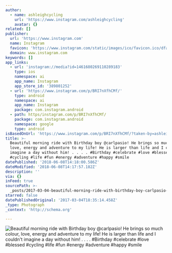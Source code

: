 ```yaml
---
author:
  - name: ashleighcycling
    url: 'https://www.instagram.com/ashleighcycling'
    avatar: {}
related: []
publisher:
  url: 'https://www.instagram.com'
  name: Instagram
  favicon: 'https://www.instagram.com/static/images/ico/favicon.ico/dfa85bb1fd63.ico'
  domain: www.instagram.com
keywords: []
app_links:
  - url: 'instagram://media?id=1461680269110289183'
    type: ios
    namespace: ai
    app_name: Instagram
    app_store_id: '389801252'
  - url: 'https://www.instagram.com/p/BRI7nXfhCMf/'
    type: android
    namespace: ai
    app_name: Instagram
    package: com.instagram.android
  - path: https/instagram.com/p/BRI7nXfhCMf/
    package: com.instagram.android
    namespace: google
    type: android
isBasedOnUrl: 'https://www.instagram.com/p/BRI7nXfhCMf/?taken-by=ashleighcycling'
title: >-
  Beautiful morning ride with Birthday boy @carlpasio! He brings so much colour,
  love, energy and adventure to my life! He is larger than life and I couldn't
  imagine a day without him! . . . . #Birthday #celebrate #love #blessed
  #cycling #life #fun #energy #adventure #happy #smile
datePublished: '2018-06-08T14:18:00.586Z'
dateModified: '2018-06-08T14:17:57.182Z'
description: ''
via: {}
inFeed: true
sourcePath: >-
  _posts/2017-03-04-beautiful-morning-ride-with-birthday-boy-carlpasio-he-brin.md
starred: false
datePublishedOriginal: '2017-03-04T18:35:14.458Z'
_type: Photograph
_context: 'http://schema.org'

---
```

![Beautiful morning ride with Birthday boy @carlpasio! He brings so much colour, love, energy and adventure to my life! He is larger than life and I couldn't imagine a day without him! . . . . #Birthday #celebrate #love #blessed #cycling #life #fun #energy #adventure #happy #smile](https://scontent.cdninstagram.com/t51.2885-15/s640x640/sh0.08/e35/17077210_1491247797565657_6271311482395295744_n.jpg)